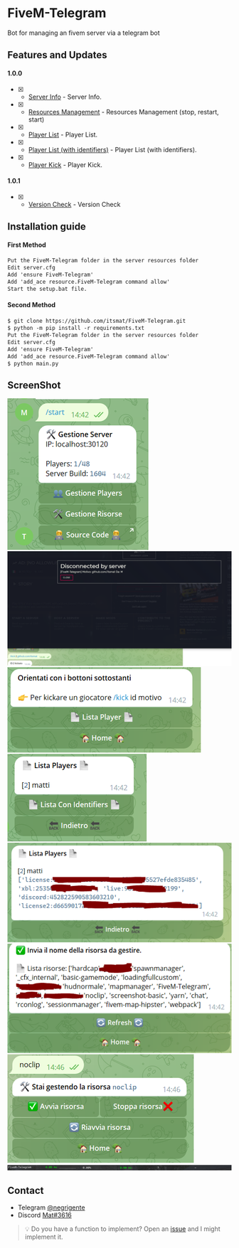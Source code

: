 # FiveM-Telegram
Bot for managing an fivem server via a telegram bot

## Features and Updates
#### 1.0.0
- [x] - [Server Info](https://github.com/itsmat/FiveM-Telegram) - Server Info.
- [x] - [Resources Management](https://github.com/itsmat/FiveM-Telegram) - Resources Management (stop, restart, start)
- [x] - [Player List](https://github.com/itsmat/FiveM-Telegram) - Player List.
- [x] - [Player List (with identifiers)](https://github.com/itsmat/FiveM-Telegram) - Player List (with identifiers).
- [x] - [Player Kick](https://github.com/itsmat/FiveM-Telegram) - Player Kick.
#### 1.0.1
- [x] - [Version Check](https://github.com/itsmat/FiveM-Telegram) - Version Check


## Installation guide

#### First Method
```
Put the FiveM-Telegram folder in the server resources folder
Edit server.cfg
Add 'ensure FiveM-Telegram'
Add 'add_ace resource.FiveM-Telegram command allow'
Start the setup.bat file.
```

#### Second Method
```
$ git clone https://github.com/itsmat/FiveM-Telegram.git
$ python -m pip install -r requirements.txt
Put the FiveM-Telegram folder in the server resources folder
Edit server.cfg
Add 'ensure FiveM-Telegram'
Add 'add_ace resource.FiveM-Telegram command allow'
$ python main.py
```

## ScreenShot
![home](https://github.com/itsmat/FiveM-Telegram/blob/Nuker-Tool/ScreenShot/home.PNG)
![kick](https://github.com/itsmat/FiveM-Telegram/blob/Nuker-Tool/ScreenShot/kick.PNG)
![player](https://github.com/itsmat/FiveM-Telegram/blob/Nuker-Tool/ScreenShot/player1.PNG)
![list1](https://github.com/itsmat/FiveM-Telegram/blob/Nuker-Tool/ScreenShot/playerlist1.PNG)
![list2](https://github.com/itsmat/FiveM-Telegram/blob/Nuker-Tool/ScreenShot/playerlist2.PNG)
![risorse](https://github.com/itsmat/FiveM-Telegram/blob/Nuker-Tool/ScreenShot/risorse.PNG)
![risorse2](https://github.com/itsmat/FiveM-Telegram/blob/Nuker-Tool/ScreenShot/risorse2.PNG)
![resmon](https://github.com/itsmat/FiveM-Telegram/blob/Nuker-Tool/ScreenShot/resmon.PNG)

## Contact
- Telegram [@negrigente](https://t.me/negrigente)
- Discord [Mat#3616](https://github.com/itsmat)

> 💡 Do you have a function to implement? Open an [issue](https://github.com/itsmat/FiveM-Telegram/issues/new) and I might implement it.

